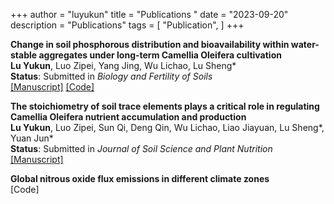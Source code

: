 +++
author = "luyukun"
title = "Publications "
date = "2023-09-20"
description = "Publications"
tags = [
    "Publication",
]
+++

**Change in soil phosphorous distribution and bioavailability within water-stable aggregates under long-term Camellia Oleifera cultivation**   
**Lu Yukun**, Luo Zipei, Yang Jing, Wu Lichao, Lu Sheng*  
**Status**: Submitted in *Biology and Fertility of Soils*  
[[Manuscript]](http://www.luyukun.xyz/papers/article2/) [[Code]](http://www.luyukun.xyz/code/code2/)

**The stoichiometry of soil trace elements plays a critical role in regulating Camellia Oleifera nutrient accumulation and production**  
**Lu Yukun**, Luo Zipei, Sun Qi, Deng Qin, Wu Lichao, Liao Jiayuan, Lu Sheng*, Yuan Jun*  
**Status**: Submitted in *Journal of Soil Science and Plant Nutrition*  
[[Manuscript]](http://www.luyukun.xyz/papers/article1/)

**Global nitrous oxide flux emissions in different climate zones**  
[Code]